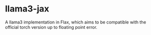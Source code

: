 # llama3-jax
A llama3 implementation in Flax, which aims to be compatible with the official torch version up to floating point error.
